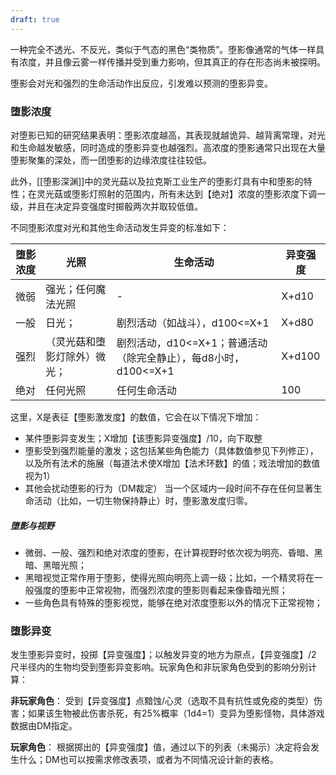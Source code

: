```yaml
---
draft: true
---
```


一种完全不透光、不反光，类似于气态的黑色“类物质”。堕影像通常的气体一样具有浓度，并且像云雾一样传播并受到重力影响，但其真正的存在形态尚未被探明。

堕影会对光和强烈的生命活动作出反应，引发难以预测的堕影异变。

### 堕影浓度

对堕影已知的研究结果表明：堕影浓度越高，其表现就越诡异、越背离常理，对光和生命越发敏感，同时造成的堕影异变也越强烈。高浓度的堕影通常只出现在大量堕影聚集的深处，而一团堕影的边缘浓度往往较低。

此外，[[堕影深渊]]中的灵光菇以及拉克斯工业生产的堕影灯具有中和堕影的特性；在灵光菇或堕影灯照射的范围内，所有未达到【绝对】浓度的堕影浓度下调一级，并且在决定异变强度时掷骰两次并取较低值。

不同堕影浓度对光和其他生命活动发生异变的标准如下：

| 堕影浓度 | 光照             | 生命活动                                      | 异变强度   |
| ---- | -------------- | ----------------------------------------- | ------ |
| 微弱   | 强光；任何魔法光照      | -                                         | X+d10  |
| 一般   | 日光；            | 剧烈活动（如战斗），d100<=X+1                       | X+d80  |
| 强烈   | （灵光菇和堕影灯除外）微光； | 剧烈活动，d10<=X+1；普通活动（除完全静止），每d8小时，d100<=X+1 | X+d100 |
| 绝对   | 任何光照           | 任何生命活动                                    | 100    |
这里，X是表征【堕影激发度】的数值，它会在以下情况下增加：
* 某件堕影异变发生；X增加【该堕影异变强度】/10，向下取整
* 堕影受到强烈能量的激发；这包括某些角色能力（具体数值参见下列修正），以及所有法术的施展（每道法术使X增加【法术环数】的值；戏法增加的数值视为1）
* 其他会扰动堕影的行为（DM裁定）
当一个区域内一段时间不存在任何显著生命活动（比如，一切生物保持静止）时，堕影激发度归零。

##### 堕影与视野
* 微弱、一般、强烈和绝对浓度的堕影，在计算视野时依次视为明亮、昏暗、黑暗、黑暗光照；
* 黑暗视觉正常作用于堕影，使得光照向明亮上调一级；比如，一个精灵将在一般强度的堕影中正常视物，而强烈浓度的堕影则看起来像昏暗光照；
* 一些角色具有特殊的堕影视觉，能够在绝对浓度堕影以外的情况下正常视物；

### 堕影异变

发生堕影异变时，投掷【异变强度】；以触发异变的地方为原点，【异变强度】/2 尺半径内的生物均受到堕影异变影响。玩家角色和非玩家角色受到的影响分别计算：

**非玩家角色**：
受到【异变强度】点黯蚀/心灵（选取不具有抗性或免疫的类型）伤害；如果该生物被此伤害杀死，有25%概率（1d4=1）变异为堕影怪物，具体游戏数据由DM指定。


**玩家角色**：
根据掷出的【异变强度】值，通过以下的列表（未揭示）决定将会发生什么；DM也可以按需求修改表项，或者为不同情况设计新的表格。

